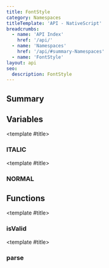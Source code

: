 ```yaml
---
title: FontStyle
category: Namespaces
titleTemplate: 'API - NativeScript'
breadcrumbs:
  - name: 'API Index'
    href: '/api/'
  - name: 'Namespaces'
    href: '/api/#summary-Namespaces'
  - name: 'FontStyle'
layout: api
seo:
  description: FontStyle
---
```


<!-- This page is auto generated, do not edit manually. -->
<!-- Run "yarn generate:api-docs" to regenerate -->

<script setup lang="ts">
  import { provide } from "vue";
  import API_DATA from "./FontStyle.data.json";
  
  provide('API_DATA', API_DATA);
</script>

<APIRefHierarchy v-once />

## <Heading ignore>Summary</Heading>

<APIRefSummary v-once />

## Variables

<div class="isConst">

<APIRef for="26289" v-once>

<template #title>

### ITALIC

</template>

</APIRef>

</div>

<div class="isConst">

<APIRef for="26288" v-once>

<template #title>

### NORMAL

</template>

</APIRef>

</div>

## Functions

<div class="">

<APIRef for="26282" v-once>

<template #title>

### isValid

</template>

</APIRef>

</div>

<div class="">

<APIRef for="26285" v-once>

<template #title>

### parse

</template>

</APIRef>

</div>
